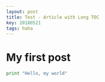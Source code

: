 ```yaml
---
layout: post
title: Test - Article with Long TOC
key: 20180521
tags: haha
---
```






# My first post

```python
print "Hello, my world"
```



